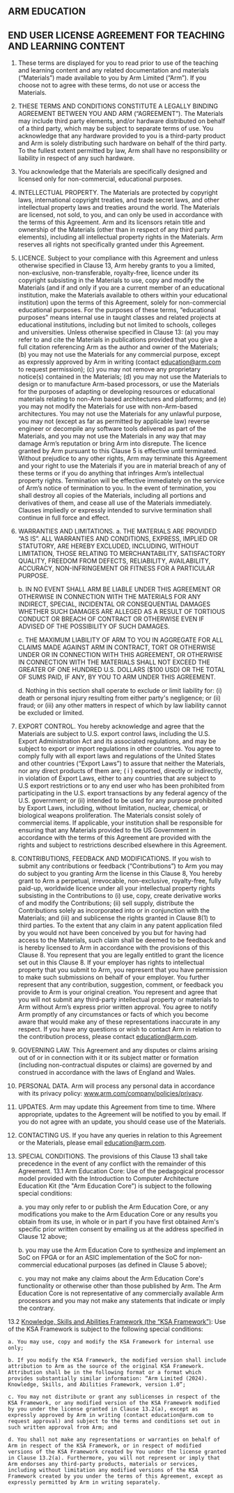 ## ARM EDUCATION

## END USER LICENSE AGREEMENT FOR TEACHING AND LEARNING CONTENT

1. These terms are displayed for you to read prior to use of the teaching and learning content and any related documentation and materials (“Materials”) made available to you by Arm Limited (“Arm”). If you choose not to agree with these terms, do not use or access the Materials.
   
2. THESE TERMS AND CONDITIONS CONSTITUTE A LEGALLY BINDING AGREEMENT BETWEEN YOU AND ARM (“AGREEMENT”). The Materials may include third party elements, and/or hardware distributed on behalf of a third party, which may be subject to separate terms of use. You acknowledge that any hardware provided to you is a third-party product and Arm is solely distributing such hardware on behalf of the third party. To the fullest extent permitted by law, Arm shall have no responsibility or liability in respect of any such hardware.
   
3. You acknowledge that the Materials are specifically designed and licensed only for non-commercial, educational purposes.
    
4. INTELLECTUAL PROPERTY. The Materials are protected by copyright laws, international copyright treaties, and trade secret laws, and other intellectual property laws and treaties around the world. The Materials are licensed, not sold, to you, and can only be used in accordance with the terms of this Agreement. Arm and its licensors retain title and ownership of the Materials (other than in respect of any third party elements), including all intellectual property rights in the Materials. Arm reserves all rights not specifically granted under this Agreement.

5. LICENCE. Subject to your compliance with this Agreement and unless otherwise specified in Clause 13, Arm hereby grants to you a limited, non-exclusive, non-transferable, royalty-free, licence under its copyright subsisting in the Materials to use, copy and modify the Materials (and if and only if you are a current member of an educational institution, make the Materials available to others within your educational institution) upon the terms of this Agreement, solely for non-commercial educational purposes. For the purposes of these terms, “educational purposes” means internal use in taught classes and related projects at educational institutions, including but not limited to schools, colleges and universities.
Unless otherwise specified in Clause 13: (a) you may refer to and cite the Materials in publications provided that you give a full citation referencing Arm as the author and owner of the Materials; (b) you may not use the Materials for any commercial purpose, except as expressly approved by Arm in writing (contact education@arm.com to request permission); (c) you may not remove any proprietary notice(s) contained in the Materials; (d) you may not use the Materials to design or to manufacture Arm-based processors, or use the Materials for the purposes of adapting or developing resources or educational materials relating to non-Arm based architectures and platforms; and (e) you may not modify the Materials for use with non-Arm-based architectures. You may not use the Materials for any unlawful purpose, you may not (except as far as permitted by applicable law) reverse engineer or decompile any software tools delivered as part of the Materials, and you may not use the Materials in any way that may damage Arm’s reputation or bring Arm into disrepute. The licence granted by Arm pursuant to this Clause 5 is effective until terminated. Without prejudice to any other rights, Arm may terminate this Agreement and your right to use the Materials if you are in material breach of any of these terms or if you do anything that infringes Arm’s intellectual property rights. Termination will be effective immediately on the service of Arm’s notice of termination to you. In the event of termination, you shall destroy all copies of the Materials, including all portions and derivatives of them, and cease all use of the Materials immediately. Clauses impliedly or expressly intended to survive termination shall continue in full force and effect.

6. WARRANTIES AND LIMITATIONS. a. THE MATERIALS ARE PROVIDED “AS IS”. ALL WARRANTIES AND CONDITIONS, EXPRESS, IMPLIED OR STATUTORY, ARE HEREBY EXCLUDED, INCLUDING, WITHOUT LIMITATION, THOSE RELATING TO MERCHANTABILITY, SATISFACTORY QUALITY, FREEDOM FROM DEFECTS, RELIABILITY, AVAILABILITY, ACCURACY, NON-INFRINGEMENT OR FITNESS FOR A PARTICULAR PURPOSE.

    b. IN NO EVENT SHALL ARM BE LIABLE UNDER THIS AGREEMENT OR OTHERWISE IN CONNECTION WITH THE MATERIALS FOR ANY INDIRECT, SPECIAL, INCIDENTAL OR CONSEQUENTIAL DAMAGES WHETHER SUCH DAMAGES ARE ALLEGED AS A RESULT OF TORTIOUS CONDUCT OR BREACH OF CONTRACT OR OTHERWISE EVEN IF ADVISED OF THE POSSIBILITY OF SUCH DAMAGES. 

    c. THE MAXIMUM LIABILITY OF ARM TO YOU IN AGGREGATE FOR ALL CLAIMS MADE AGAINST ARM IN CONTRACT, TORT OR OTHERWISE UNDER OR IN CONNECTION WITH THIS AGREEMENT, OR OTHERWISE IN CONNECTION WITH THE MATERIALS SHALL NOT EXCEED THE GREATER OF ONE HUNDRED U.S. DOLLARS ($100 USD) OR THE TOTAL OF SUMS PAID, IF ANY, BY YOU TO ARM UNDER THIS AGREEMENT.

    d. Nothing in this section shall operate to exclude or limit liability for: (i) death or personal injury resulting from either party's negligence; or (ii) fraud; or (iii) any other matters in respect of which by law liability cannot be excluded or limited.

7. EXPORT CONTROL. You hereby acknowledge and agree that the Materials are subject to U.S. export control laws, including the U.S. Export Administration Act and its associated regulations, and may be subject to export or import regulations in other countries. You agree to comply fully with all export laws and regulations of the United States and other countries (“Export Laws”) to assure that neither the Materials, nor any direct products of them are; ( i ) exported, directly or indirectly, in violation of Export Laws, either to any countries that are subject to U.S export restrictions or to any end user who has been prohibited from participating in the U.S. export transactions by any federal agency of the U.S. government; or (ii) intended to be used for any purpose prohibited by Export Laws, including, without limitation, nuclear, chemical, or biological weapons proliferation. The Materials consist solely of commercial items. If applicable, your institution shall be responsible for ensuring that any Materials provided to the US Government in accordance with the terms of this Agreement are provided with the rights and subject to restrictions described elsewhere in this Agreement.

8. CONTRIBUTIONS, FEEDBACK AND MODIFICATIONS. If you wish to submit any contributions or feedback (“Contributions”) to Arm you may do subject to you granting Arm the license in this Clause 8, You hereby grant to Arm a perpetual, irrevocable, non-exclusive, royalty-free, fully paid-up, worldwide licence under all your intellectual property rights subsisting in the Contributions to (i) use, copy, create derivative works of and modify the Contributions; (ii) sell supply, distribute the Contributions solely as incorporated into or in conjunction with the Materials; and (iii) and sublicense the rights granted in Clause 8(1) to third parties.
To the extent that any claim in any patent application filed by you would not have been conceived by you but for having had access to the Materials, such claim shall be deemed to be feedback and is hereby licensed to Arm in accordance with the provisions of this Clause 8. You represent that you are legally entitled to grant the licence set out in this Clause 8. If your employer has rights to intellectual property that you submit to Arm, you represent that you have permission to make such submissions on behalf of your employer. You further represent that any contribution, suggestion, comment, or feedback you provide to Arm is your original creation. You represent and agree that you will not submit any third-party intellectual property or materials to Arm without Arm’s express prior written approval. You agree to notify Arm promptly of any circumstances or facts of which you become aware that would make any of these representations inaccurate in any respect. If you have any questions or wish to contact Arm in relation to the contribution process, please contact education@arm.com. 

9. GOVERNING LAW. This Agreement and any disputes or claims arising out of or in connection with it or its subject matter or formation (including non-contractual disputes or claims) are governed by and construed in accordance with the laws of England and Wales.
    
10. PERSONAL DATA. Arm will process any personal data in accordance with its privacy policy: www.arm.com/company/policies/privacy. 

11. UPDATES. Arm may update this Agreement from time to time. Where appropriate, updates to the Agreement will be notified to you by email. If you do not agree with an update, you should cease use of the Materials.

12. CONTACTING US. If you have any queries in relation to this Agreement or the Materials, please email education@arm.com.

13. SPECIAL CONDITIONS. The provisions of this Clause 13 shall take precedence in the event of any conflict with the remainder of this Agreement.
13.1 Arm Education Core: Use of the pedagogical processor model provided with the Introduction to Computer Architecture Education Kit (the "Arm Education Core") is subject to the following special conditions:
    
    a. you may only refer to or publish the Arm Education Core, or any modifications you make to the Arm Education Core or any results you obtain from its use, in whole or in part if you have first obtained Arm's specific prior written consent by emailing us at the address specified in Clause 12 above;

    b. you may use the Arm Education Core to synthesize and implement an SoC on FPGA or for an ASIC implementation of the SoC for non-commercial educational purposes (as defined in Clause 5 above);

    c. you may not make any claims about the Arm Education Core's functionality or otherwise other than those published by Arm. The Arm Education Core is not representative of any commercially available Arm processors and you may not make any statements that indicate or imply the contrary.

13.2 <ins>Knowledge, Skills and Abilities Framework (the “KSA Framework”)</ins>: Use of the KSA Framework is subject to the following special conditions:
    
    a. You may use, copy and modify the KSA Framework for internal use only;

    b. If you modify the KSA Framework, the modified version shall include attribution to Arm as the source of the original KSA Framework. Attribution shall be in the following format or a format which provides substantially similar information: “Arm Limited (2024). Knowledge, Skills, and Abilities Framework, version 1.0”;

    c. You may not distribute or grant any sublicenses in respect of the KSA Framework, or any modified version of the KSA Framework modified by you under the license granted in Clause 13.2(a), except as expressly approved by Arm in writing (contact education@arm.com to request approval) and subject to the terms and conditions set out in such written approval from Arm; and

    d. You shall not make any representations or warranties on behalf of Arm in respect of the KSA Framework, or in respect of modified versions of the KSA Framework created by You under the license granted in Clause 13.2(a). Furthermore, you will not represent or imply that Arm endorses any third-party products, materials or services, including without limitation any modified versions of the KSA Framework created by you under the terms of this Agreement, except as expressly permitted by Arm in writing separately.

